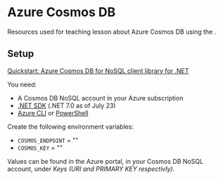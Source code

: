 # Azure Cosmos DB

Resources used for teaching lesson about Azure Cosmos DB using the .

## Setup

[Quickstart: Azure Cosmos DB for NoSQL client library for .NET](https://learn.microsoft.com/en-us/azure/cosmos-db/nosql/quickstart-dotnet?tabs=azure-portal%2Cwindows%2Cpasswordless%2Csign-in-azure-cli)

You need:
* A Cosmos DB NoSQL account in your Azure subscription
* [.NET SDK](https://dotnet.microsoft.com/en-us/download/dotnet) (.NET 7.0 as of July 23)
* [Azure CLI](https://learn.microsoft.com/en-us/cli/azure/) or [PowerShell](https://learn.microsoft.com/en-us/powershell/azure/?view=azps-10.1.0)

Create the following environment variables:
* ``COSMOS_ENDPOINT`` = "<cosmos-account-URI>"
* ``COSMOS_KEY`` = "<cosmos-account-PRIMARY-KEY>"

Values can be found in the Azure portal, in your Cosmos DB NoSQL account, under _Keys (URI and PRIMARY KEY respectivly)_.